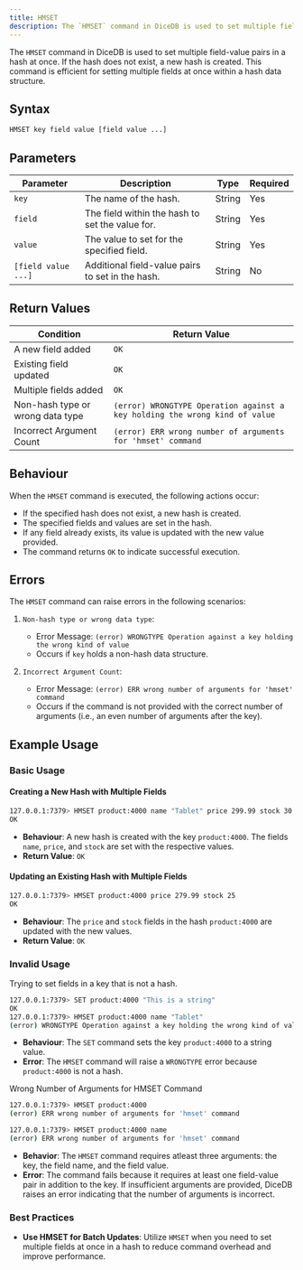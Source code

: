 ```yaml
---
title: HMSET
description: The `HMSET` command in DiceDB is used to set multiple field-value pairs in a hash at once. If the hash does not exist, a new hash is created. This command is efficient for setting multiple fields at once within a hash data structure.
---
```


The `HMSET` command in DiceDB is used to set multiple field-value pairs in a hash at once. If the hash does not exist, a new hash is created. This command is efficient for setting multiple fields at once within a hash data structure.

## Syntax

```bash
HMSET key field value [field value ...]
```

## Parameters

| Parameter           | Description                                                   | Type    | Required |
|---------------------|---------------------------------------------------------------|---------|----------|
| `key`               | The name of the hash.                                         | String  | Yes      |
| `field`             | The field within the hash to set the value for.               | String  | Yes      |
| `value`             | The value to set for the specified field.                     | String  | Yes      |
| `[field value ...]` | Additional field-value pairs to set in the hash.              | String  | No       |

## Return Values

| Condition                                    | Return Value                                                                |
|----------------------------------------------|-----------------------------------------------------------------------------|
| A new field added                            | `OK`                                                                        |
| Existing field updated                       | `OK`                                                                        |
| Multiple fields added                        | `OK`                                                                        |
| Non-hash type or wrong data type             | `(error) WRONGTYPE Operation against a key holding the wrong kind of value` |
| Incorrect Argument Count                     | `(error) ERR wrong number of arguments for 'hmset' command`                 |


## Behaviour

When the `HMSET` command is executed, the following actions occur:

- If the specified hash does not exist, a new hash is created.
- The specified fields and values are set in the hash.
- If any field already exists, its value is updated with the new value provided.
- The command returns `OK` to indicate successful execution.

## Errors

The `HMSET` command can raise errors in the following scenarios:

1. `Non-hash type or wrong data type`:

   - Error Message: `(error) WRONGTYPE Operation against a key holding the wrong kind of value`
   - Occurs if `key` holds a non-hash data structure.

2. `Incorrect Argument Count`:

   - Error Message: `(error) ERR wrong number of arguments for 'hmset' command`
   - Occurs if the command is not provided with the correct number of arguments (i.e., an even number of arguments after the key).

## Example Usage

### Basic Usage

#### Creating a New Hash with Multiple Fields

```bash
127.0.0.1:7379> HMSET product:4000 name "Tablet" price 299.99 stock 30
OK
```
- **Behaviour**: A new hash is created with the key `product:4000`. The fields `name`, `price`, and `stock` are set with the respective values.
- **Return Value**: `OK`

#### Updating an Existing Hash with Multiple Fields

```bash
127.0.0.1:7379> HMSET product:4000 price 279.99 stock 25
OK
```
- **Behaviour**: The `price` and `stock` fields in the hash `product:4000` are updated with the new values.
- **Return Value**: `OK`

### Invalid Usage

Trying to set fields in a key that is not a hash.

```bash
127.0.0.1:7379> SET product:4000 "This is a string"
OK
127.0.0.1:7379> HMSET product:4000 name "Tablet"
(error) WRONGTYPE Operation against a key holding the wrong kind of value
```

- **Behaviour**: The `SET` command sets the key `product:4000` to a string value.
- **Error**: The `HMSET` command will raise a `WRONGTYPE` error because `product:4000` is not a hash.

Wrong Number of Arguments for HMSET Command

```bash
127.0.0.1:7379> HMSET product:4000
(error) ERR wrong number of arguments for 'hmset' command

127.0.0.1:7379> HMSET product:4000 name
(error) ERR wrong number of arguments for 'hmset' command
```
- **Behavior**: The `HMSET` command requires atleast three arguments: the key, the field name, and the field value.
- **Error**: The command fails because it requires at least one field-value pair in addition to the key. If insufficient arguments are provided, DiceDB raises an error indicating that the number of arguments is incorrect.

### Best Practices

- **Use HMSET for Batch Updates**: Utilize `HMSET` when you need to set multiple fields at once in a hash to reduce command overhead and improve performance.
